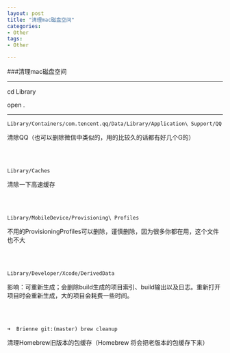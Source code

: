 ```yaml
---
layout: post
title: "清理mac磁盘空间"
categories:
- Other
tags:
- Other

---
```



###清理mac磁盘空间



***

cd Library

open .

***
```
Library/Containers/com.tencent.qq/Data/Library/Application\ Support/QQ
```
清除QQ（也可以删除微信中类似的，用的比较久的话都有好几个G的） 
   
<br/><br/>

```
Library/Caches
```
清除一下高速缓存    

<br/><br/>    



```
Library/MobileDevice/Provisioning\ Profiles
```
不用的ProvisioningProfiles可以删除，谨慎删除，因为很多你都在用，这个文件也不大

<br/><br/>





 ```
 Library/Developer/Xcode/DerivedData
```
影响：可重新生成；会删除build生成的项目索引、build输出以及日志。重新打开项目时会重新生成，大的项目会耗费一些时间。

<br/><br/>


```
➜  Brienne git:(master) brew cleanup   
```      
 清理Homebrew旧版本的包缓存（Homebrew 将会把老版本的包缓存下来）

<br/><br/>







